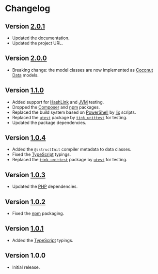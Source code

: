 # Changelog

## Version [2.0.1](https://bitbucket.org/cedx/lcov.hx/branches/compare/v2.0.1..v2.0.0)
- Updated the documentation.
- Updated the project URL.

## Version [2.0.0](https://bitbucket.org/cedx/lcov.hx/branches/compare/v2.0.0..v1.1.0)
- Breaking change: the model classes are now implemented as [Coconut Data](https://github.com/MVCoconut/coconut.data) models.

## Version [1.1.0](https://bitbucket.org/cedx/lcov.hx/branches/compare/v1.1.0..v1.0.4)
- Added support for [HashLink](https://hashlink.haxe.org) and [JVM](https://www.java.com) testing.
- Dropped the [Composer](https://getcomposer.org) and [npm](https://www.npmjs.com) packages.
- Replaced the build system based on [PowerShell](https://docs.microsoft.com/en-us/powershell) by [lix](https://github.com/lix-pm/lix.client) scripts.
- Replaced the [`utest`](https://lib.haxe.org/p/utest) package by [`tink_unittest`](https://lib.haxe.org/p/tink_unittest) for testing.
- Updated the package dependencies.

## Version [1.0.4](https://bitbucket.org/cedx/lcov.hx/branches/compare/v1.0.4..v1.0.3)
- Added the `@:structInit` compiler metadata to data classes.
- Fixed the [TypeScript](https://www.typescriptlang.org) typings.
- Replaced the [`tink_unittest`](https://lib.haxe.org/p/tink_unittest) package by [`utest`](https://lib.haxe.org/p/utest) for testing.

## Version [1.0.3](https://bitbucket.org/cedx/lcov.hx/branches/compare/v1.0.3..v1.0.2)
- Updated the [PHP](https://www.php.net) dependencies.

## Version [1.0.2](https://bitbucket.org/cedx/lcov.hx/branches/compare/v1.0.2..v1.0.1)
- Fixed the [npm](https://www.npmjs.com) packaging.

## Version [1.0.1](https://bitbucket.org/cedx/lcov.hx/branches/compare/v1.0.1..v1.0.0)
- Added the [TypeScript](https://www.typescriptlang.org) typings.

## Version 1.0.0
- Initial release.
